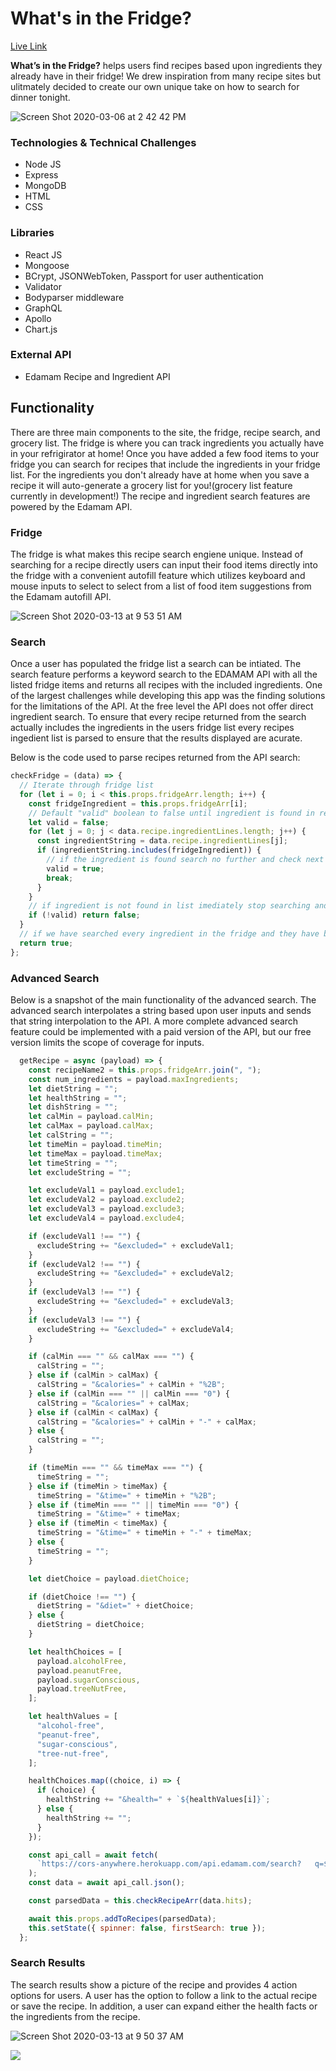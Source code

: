 # What's in the Fridge?

[Live Link](http://whatsinthefridgetonight.herokuapp.com/#/)

**What’s in the Fridge?** helps users find recipes based upon ingredients they already have in their fridge! We drew inspiration from many recipe sites but ulitmately decided to create our own unique take on how to search for dinner tonight.

![Screen Shot 2020-03-06 at 2 42 42 PM](https://user-images.githubusercontent.com/34895686/80053572-1cd5e580-84d2-11ea-9583-93b0ff3368ef.png)

### Technologies & Technical Challenges
* Node JS
* Express
* MongoDB
* HTML
* CSS

### Libraries
* React JS
* Mongoose
* BCrypt, JSONWebToken, Passport for user authentication
* Validator
* Bodyparser middleware
* GraphQL
* Apollo
* Chart.js

### External API
* Edamam Recipe and Ingredient API

## Functionality

There are three main components to the site, the fridge, recipe search, and grocery list. The fridge is where you can track ingredients you actually have in your refrigirator at home! Once you have added a few food items to your fridge you can search for recipes that include the ingredients in your fridge list. For the ingredients you don't already have at home when you save a recipe it will auto-generate a grocery list for you!(grocery list feature currently in development!) The recipe and ingredient search features are powered by the Edamam API.

### Fridge

The fridge is what makes this recipe search engiene unique. Instead of searching for a recipe directly users can input their food items directly into the fridge with a convenient autofill feature which utilizes keyboard and mouse inputs to select to select from a list of food item suggestions from the Edamam autofill API.

![Screen Shot 2020-03-13 at 9 53 51 AM](https://user-images.githubusercontent.com/34895686/80053940-f2385c80-84d2-11ea-99f1-1a25bda5c891.png)


### Search 

Once a user has populated the fridge list a search can be intiated. The search feature performs a keyword search to the EDAMAM API with all the listed fridge items and returns all recipes with the included ingredients. One of the largest challenges while developing this app was the finding solutions for the limitations of the API. At the free level the API does not offer direct ingredient search. To ensure that every recipe returned from the search actually includes the ingredients in the users fridge list every recipes ingedient list is parsed to ensure that the results displayed are acurate. 

Below is the code used to parse recipes returned from the API search:
  ```javascript
  checkFridge = (data) => {
    // Iterate through fridge list
    for (let i = 0; i < this.props.fridgeArr.length; i++) {
      const fridgeIngredient = this.props.fridgeArr[i];
      // Default "valid" boolean to false until ingredient is found in recipe ingredient list
      let valid = false;
      for (let j = 0; j < data.recipe.ingredientLines.length; j++) {
        const ingredientString = data.recipe.ingredientLines[j];
        if (ingredientString.includes(fridgeIngredient)) {
          // if the ingredient is found search no further and check next fridge ingredient
          valid = true;
          break;
        }
      }
      // if ingredient is not found in list imediately stop searching and early return false
      if (!valid) return false;
    }
    // if we have searched every ingredient in the fridge and they have been found return true
    return true;
  };
  ```


### Advanced Search

Below is a snapshot of the main functionality of the advanced search. The advanced search interpolates a string based upon user inputs and sends that string interpolation to the API. A more complete advanced search feature could be implemented with a paid version of the API, but our free version limits the scope of coverage for inputs. 

```javascript
  getRecipe = async (payload) => {
    const recipeName2 = this.props.fridgeArr.join(", ");
    const num_ingredients = payload.maxIngredients;
    let dietString = "";
    let healthString = "";
    let dishString = "";
    let calMin = payload.calMin;
    let calMax = payload.calMax;
    let calString = "";
    let timeMin = payload.timeMin;
    let timeMax = payload.timeMax;
    let timeString = "";
    let excludeString = "";

    let excludeVal1 = payload.exclude1;
    let excludeVal2 = payload.exclude2;
    let excludeVal3 = payload.exclude3;
    let excludeVal4 = payload.exclude4;

    if (excludeVal1 !== "") {
      excludeString += "&excluded=" + excludeVal1;
    }
    if (excludeVal2 !== "") {
      excludeString += "&excluded=" + excludeVal2;
    }
    if (excludeVal3 !== "") {
      excludeString += "&excluded=" + excludeVal3;
    }
    if (excludeVal3 !== "") {
      excludeString += "&excluded=" + excludeVal4;
    }

    if (calMin === "" && calMax === "") {
      calString = "";
    } else if (calMin > calMax) {
      calString = "&calories=" + calMin + "%2B";
    } else if (calMin === "" || calMin === "0") {
      calString = "&calories=" + calMax;
    } else if (calMin < calMax) {
      calString = "&calories=" + calMin + "-" + calMax;
    } else {
      calString = "";
    }

    if (timeMin === "" && timeMax === "") {
      timeString = "";
    } else if (timeMin > timeMax) {
      timeString = "&time=" + timeMin + "%2B";
    } else if (timeMin === "" || timeMin === "0") {
      timeString = "&time=" + timeMax;
    } else if (timeMin < timeMax) {
      timeString = "&time=" + timeMin + "-" + timeMax;
    } else {
      timeString = "";
    }

    let dietChoice = payload.dietChoice;

    if (dietChoice !== "") {
      dietString = "&diet=" + dietChoice;
    } else {
      dietString = dietChoice;
    }

    let healthChoices = [
      payload.alcoholFree,
      payload.peanutFree,
      payload.sugarConscious,
      payload.treeNutFree,
    ];

    let healthValues = [
      "alcohol-free",
      "peanut-free",
      "sugar-conscious",
      "tree-nut-free",
    ];

    healthChoices.map((choice, i) => {
      if (choice) {
        healthString += "&health=" + `${healthValues[i]}`;
      } else {
        healthString += "";
      }
    });

    const api_call = await fetch(
      `https://cors-anywhere.herokuapp.com/api.edamam.com/search?   q=${recipeName2}&app_id=${API_ID}&app_key=${API_KEY}&from=${0}&to=${50}&ingr=${num_ingredients}${dietString}${healthString}${dishString}${calString}${timeString}${excludeString}`
    );
    const data = await api_call.json();

    const parsedData = this.checkRecipeArr(data.hits);

    await this.props.addToRecipes(parsedData);
    this.setState({ spinner: false, firstSearch: true });
  };
  ```

### Search Results

The search results show a picture of the recipe and provides 4 action options for users. A user has the option to follow a link to the actual recipe or save the recipe. In addition, a user can expand either the health facts or the ingredients from the recipe. 

![Screen Shot 2020-03-13 at 9 50 37 AM](https://user-images.githubusercontent.com/34895686/80053895-d765e800-84d2-11ea-8a03-0baccff86cd9.png)

![](https://user-images.githubusercontent.com/29221213/73307250-75ebf100-41e3-11ea-80f0-bcfb08f4ce3a.png)





